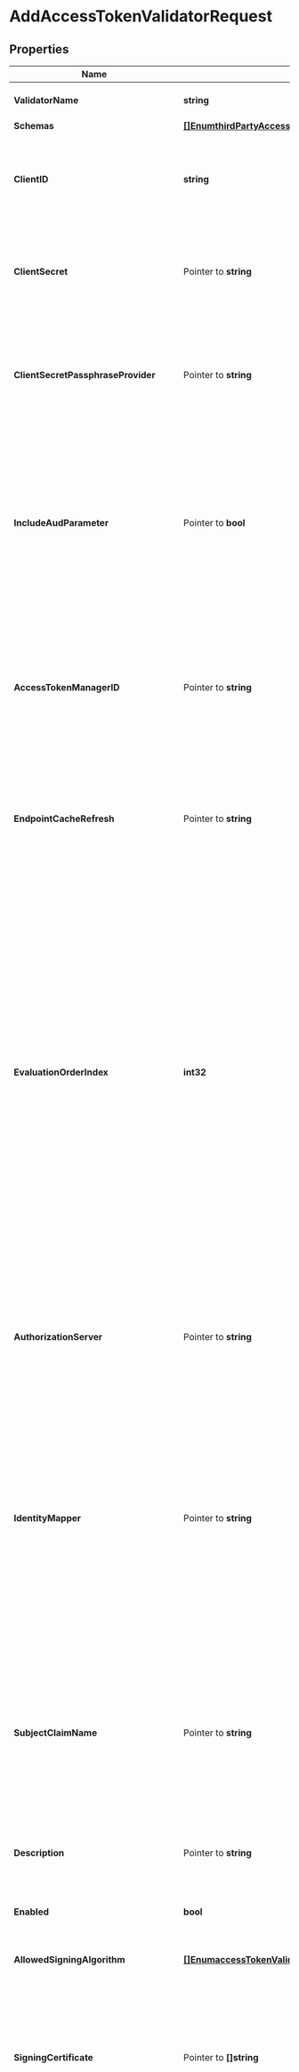 # AddAccessTokenValidatorRequest

## Properties

Name | Type | Description | Notes
------------ | ------------- | ------------- | -------------
**ValidatorName** | **string** | Name of the new Access Token Validator | 
**Schemas** | [**[]EnumthirdPartyAccessTokenValidatorSchemaUrn**](EnumthirdPartyAccessTokenValidatorSchemaUrn.md) |  | 
**ClientID** | **string** | The client identifier to use when authenticating to the PingFederate authorization server. | 
**ClientSecret** | Pointer to **string** | The client secret to use when authenticating to the PingFederate authorization server. | [optional] 
**ClientSecretPassphraseProvider** | Pointer to **string** | The passphrase provider for obtaining the client secret to use when authenticating to the PingFederate authorization server. | [optional] 
**IncludeAudParameter** | Pointer to **bool** | Whether to include the incoming request URL as the \&quot;aud\&quot; parameter when calling the PingFederate introspection endpoint. This property is ignored if the access-token-manager-id property is set. | [optional] 
**AccessTokenManagerID** | Pointer to **string** | The Access Token Manager instance ID to specify when calling the PingFederate introspection endpoint. If this property is set the include-aud-parameter property is ignored. | [optional] 
**EndpointCacheRefresh** | Pointer to **string** | How often the Access Token Validator should refresh its stored value of the PingFederate server&#39;s token introspection endpoint. | [optional] 
**EvaluationOrderIndex** | **int32** | When multiple Access Token Validators are defined for a single Directory Server, this property determines the evaluation order for determining the correct validator class for an access token received by the Directory Server. Values of this property must be unique among all Access Token Validators defined within Directory Server but not necessarily contiguous. Access Token Validators with a smaller value will be evaluated first to determine if they are able to validate the access token. | 
**AuthorizationServer** | Pointer to **string** | Specifies the external server that will be used to aid in validating access tokens. In most cases this will be the Authorization Server that minted the token. | [optional] 
**IdentityMapper** | Pointer to **string** | Specifies the name of the Identity Mapper that should be used for associating user entries with Bearer token subject names. The claim name from which to obtain the subject (i.e. the currently logged-in user) may be configured using the subject-claim-name property. | [optional] 
**SubjectClaimName** | Pointer to **string** | The name of the token claim that contains the subject, i.e. the logged-in user in an access token. This property goes hand-in-hand with the identity-mapper property and tells the Identity Mapper which field to use to look up the user entry on the server. | [optional] 
**Description** | Pointer to **string** | A description for this Access Token Validator | [optional] 
**Enabled** | **bool** | Indicates whether this Access Token Validator is enabled for use in Directory Server. | 
**AllowedSigningAlgorithm** | [**[]EnumaccessTokenValidatorAllowedSigningAlgorithmProp**](EnumaccessTokenValidatorAllowedSigningAlgorithmProp.md) |  | 
**SigningCertificate** | Pointer to **[]string** | Specifies the locally stored certificates that may be used to validate the signature of an incoming JWT access token. If this property is specified, the JWT Access Token Validator will not use a JWKS endpoint to retrieve public keys. | [optional] 
**JwksEndpointPath** | Pointer to **string** | The relative path to JWKS endpoint from which to retrieve one or more public signing keys that may be used to validate the signature of an incoming JWT access token. This path is relative to the base_url property defined for the validator&#39;s external authorization server. If jwks-endpoint-path is specified, the JWT Access Token Validator will not consult locally stored certificates for validating token signatures. | [optional] 
**EncryptionKeyPair** | Pointer to **string** | The public-private key pair that is used to encrypt the JWT payload. If specified, the JWT Access Token Validator will use the private key to decrypt the JWT payload, and the public key must be exported to the Authorization Server that is issuing access tokens. | [optional] 
**AllowedKeyEncryptionAlgorithm** | [**[]EnumaccessTokenValidatorAllowedKeyEncryptionAlgorithmProp**](EnumaccessTokenValidatorAllowedKeyEncryptionAlgorithmProp.md) |  | 
**AllowedContentEncryptionAlgorithm** | [**[]EnumaccessTokenValidatorAllowedContentEncryptionAlgorithmProp**](EnumaccessTokenValidatorAllowedContentEncryptionAlgorithmProp.md) |  | 
**ClockSkewGracePeriod** | Pointer to **string** | Specifies the amount of clock skew that is tolerated by the JWT Access Token Validator when evaluating whether a token is within its valid time interval. The duration specified by this parameter will be subtracted from the token&#39;s not-before (nbf) time and added to the token&#39;s expiration (exp) time, if present, to allow for any time difference between the local server&#39;s clock and the token issuer&#39;s clock. | [optional] 
**ClientIDClaimName** | Pointer to **string** | The name of the token claim that contains the OAuth2 client ID. | [optional] 
**ScopeClaimName** | Pointer to **string** | The name of the token claim that contains the scopes granted by the token. | [optional] 
**ExtensionClass** | **string** | The fully-qualified name of the Java class providing the logic for the Third Party Access Token Validator. | 
**ExtensionArgument** | Pointer to **[]string** | The set of arguments used to customize the behavior for the Third Party Access Token Validator. Each configuration property should be given in the form &#39;name&#x3D;value&#39;. | [optional] 

## Methods

### NewAddAccessTokenValidatorRequest

`func NewAddAccessTokenValidatorRequest(validatorName string, schemas []EnumthirdPartyAccessTokenValidatorSchemaUrn, clientID string, evaluationOrderIndex int32, enabled bool, allowedSigningAlgorithm []EnumaccessTokenValidatorAllowedSigningAlgorithmProp, allowedKeyEncryptionAlgorithm []EnumaccessTokenValidatorAllowedKeyEncryptionAlgorithmProp, allowedContentEncryptionAlgorithm []EnumaccessTokenValidatorAllowedContentEncryptionAlgorithmProp, extensionClass string, ) *AddAccessTokenValidatorRequest`

NewAddAccessTokenValidatorRequest instantiates a new AddAccessTokenValidatorRequest object
This constructor will assign default values to properties that have it defined,
and makes sure properties required by API are set, but the set of arguments
will change when the set of required properties is changed

### NewAddAccessTokenValidatorRequestWithDefaults

`func NewAddAccessTokenValidatorRequestWithDefaults() *AddAccessTokenValidatorRequest`

NewAddAccessTokenValidatorRequestWithDefaults instantiates a new AddAccessTokenValidatorRequest object
This constructor will only assign default values to properties that have it defined,
but it doesn't guarantee that properties required by API are set

### GetValidatorName

`func (o *AddAccessTokenValidatorRequest) GetValidatorName() string`

GetValidatorName returns the ValidatorName field if non-nil, zero value otherwise.

### GetValidatorNameOk

`func (o *AddAccessTokenValidatorRequest) GetValidatorNameOk() (*string, bool)`

GetValidatorNameOk returns a tuple with the ValidatorName field if it's non-nil, zero value otherwise
and a boolean to check if the value has been set.

### SetValidatorName

`func (o *AddAccessTokenValidatorRequest) SetValidatorName(v string)`

SetValidatorName sets ValidatorName field to given value.


### GetSchemas

`func (o *AddAccessTokenValidatorRequest) GetSchemas() []EnumthirdPartyAccessTokenValidatorSchemaUrn`

GetSchemas returns the Schemas field if non-nil, zero value otherwise.

### GetSchemasOk

`func (o *AddAccessTokenValidatorRequest) GetSchemasOk() (*[]EnumthirdPartyAccessTokenValidatorSchemaUrn, bool)`

GetSchemasOk returns a tuple with the Schemas field if it's non-nil, zero value otherwise
and a boolean to check if the value has been set.

### SetSchemas

`func (o *AddAccessTokenValidatorRequest) SetSchemas(v []EnumthirdPartyAccessTokenValidatorSchemaUrn)`

SetSchemas sets Schemas field to given value.


### GetClientID

`func (o *AddAccessTokenValidatorRequest) GetClientID() string`

GetClientID returns the ClientID field if non-nil, zero value otherwise.

### GetClientIDOk

`func (o *AddAccessTokenValidatorRequest) GetClientIDOk() (*string, bool)`

GetClientIDOk returns a tuple with the ClientID field if it's non-nil, zero value otherwise
and a boolean to check if the value has been set.

### SetClientID

`func (o *AddAccessTokenValidatorRequest) SetClientID(v string)`

SetClientID sets ClientID field to given value.


### GetClientSecret

`func (o *AddAccessTokenValidatorRequest) GetClientSecret() string`

GetClientSecret returns the ClientSecret field if non-nil, zero value otherwise.

### GetClientSecretOk

`func (o *AddAccessTokenValidatorRequest) GetClientSecretOk() (*string, bool)`

GetClientSecretOk returns a tuple with the ClientSecret field if it's non-nil, zero value otherwise
and a boolean to check if the value has been set.

### SetClientSecret

`func (o *AddAccessTokenValidatorRequest) SetClientSecret(v string)`

SetClientSecret sets ClientSecret field to given value.

### HasClientSecret

`func (o *AddAccessTokenValidatorRequest) HasClientSecret() bool`

HasClientSecret returns a boolean if a field has been set.

### GetClientSecretPassphraseProvider

`func (o *AddAccessTokenValidatorRequest) GetClientSecretPassphraseProvider() string`

GetClientSecretPassphraseProvider returns the ClientSecretPassphraseProvider field if non-nil, zero value otherwise.

### GetClientSecretPassphraseProviderOk

`func (o *AddAccessTokenValidatorRequest) GetClientSecretPassphraseProviderOk() (*string, bool)`

GetClientSecretPassphraseProviderOk returns a tuple with the ClientSecretPassphraseProvider field if it's non-nil, zero value otherwise
and a boolean to check if the value has been set.

### SetClientSecretPassphraseProvider

`func (o *AddAccessTokenValidatorRequest) SetClientSecretPassphraseProvider(v string)`

SetClientSecretPassphraseProvider sets ClientSecretPassphraseProvider field to given value.

### HasClientSecretPassphraseProvider

`func (o *AddAccessTokenValidatorRequest) HasClientSecretPassphraseProvider() bool`

HasClientSecretPassphraseProvider returns a boolean if a field has been set.

### GetIncludeAudParameter

`func (o *AddAccessTokenValidatorRequest) GetIncludeAudParameter() bool`

GetIncludeAudParameter returns the IncludeAudParameter field if non-nil, zero value otherwise.

### GetIncludeAudParameterOk

`func (o *AddAccessTokenValidatorRequest) GetIncludeAudParameterOk() (*bool, bool)`

GetIncludeAudParameterOk returns a tuple with the IncludeAudParameter field if it's non-nil, zero value otherwise
and a boolean to check if the value has been set.

### SetIncludeAudParameter

`func (o *AddAccessTokenValidatorRequest) SetIncludeAudParameter(v bool)`

SetIncludeAudParameter sets IncludeAudParameter field to given value.

### HasIncludeAudParameter

`func (o *AddAccessTokenValidatorRequest) HasIncludeAudParameter() bool`

HasIncludeAudParameter returns a boolean if a field has been set.

### GetAccessTokenManagerID

`func (o *AddAccessTokenValidatorRequest) GetAccessTokenManagerID() string`

GetAccessTokenManagerID returns the AccessTokenManagerID field if non-nil, zero value otherwise.

### GetAccessTokenManagerIDOk

`func (o *AddAccessTokenValidatorRequest) GetAccessTokenManagerIDOk() (*string, bool)`

GetAccessTokenManagerIDOk returns a tuple with the AccessTokenManagerID field if it's non-nil, zero value otherwise
and a boolean to check if the value has been set.

### SetAccessTokenManagerID

`func (o *AddAccessTokenValidatorRequest) SetAccessTokenManagerID(v string)`

SetAccessTokenManagerID sets AccessTokenManagerID field to given value.

### HasAccessTokenManagerID

`func (o *AddAccessTokenValidatorRequest) HasAccessTokenManagerID() bool`

HasAccessTokenManagerID returns a boolean if a field has been set.

### GetEndpointCacheRefresh

`func (o *AddAccessTokenValidatorRequest) GetEndpointCacheRefresh() string`

GetEndpointCacheRefresh returns the EndpointCacheRefresh field if non-nil, zero value otherwise.

### GetEndpointCacheRefreshOk

`func (o *AddAccessTokenValidatorRequest) GetEndpointCacheRefreshOk() (*string, bool)`

GetEndpointCacheRefreshOk returns a tuple with the EndpointCacheRefresh field if it's non-nil, zero value otherwise
and a boolean to check if the value has been set.

### SetEndpointCacheRefresh

`func (o *AddAccessTokenValidatorRequest) SetEndpointCacheRefresh(v string)`

SetEndpointCacheRefresh sets EndpointCacheRefresh field to given value.

### HasEndpointCacheRefresh

`func (o *AddAccessTokenValidatorRequest) HasEndpointCacheRefresh() bool`

HasEndpointCacheRefresh returns a boolean if a field has been set.

### GetEvaluationOrderIndex

`func (o *AddAccessTokenValidatorRequest) GetEvaluationOrderIndex() int32`

GetEvaluationOrderIndex returns the EvaluationOrderIndex field if non-nil, zero value otherwise.

### GetEvaluationOrderIndexOk

`func (o *AddAccessTokenValidatorRequest) GetEvaluationOrderIndexOk() (*int32, bool)`

GetEvaluationOrderIndexOk returns a tuple with the EvaluationOrderIndex field if it's non-nil, zero value otherwise
and a boolean to check if the value has been set.

### SetEvaluationOrderIndex

`func (o *AddAccessTokenValidatorRequest) SetEvaluationOrderIndex(v int32)`

SetEvaluationOrderIndex sets EvaluationOrderIndex field to given value.


### GetAuthorizationServer

`func (o *AddAccessTokenValidatorRequest) GetAuthorizationServer() string`

GetAuthorizationServer returns the AuthorizationServer field if non-nil, zero value otherwise.

### GetAuthorizationServerOk

`func (o *AddAccessTokenValidatorRequest) GetAuthorizationServerOk() (*string, bool)`

GetAuthorizationServerOk returns a tuple with the AuthorizationServer field if it's non-nil, zero value otherwise
and a boolean to check if the value has been set.

### SetAuthorizationServer

`func (o *AddAccessTokenValidatorRequest) SetAuthorizationServer(v string)`

SetAuthorizationServer sets AuthorizationServer field to given value.

### HasAuthorizationServer

`func (o *AddAccessTokenValidatorRequest) HasAuthorizationServer() bool`

HasAuthorizationServer returns a boolean if a field has been set.

### GetIdentityMapper

`func (o *AddAccessTokenValidatorRequest) GetIdentityMapper() string`

GetIdentityMapper returns the IdentityMapper field if non-nil, zero value otherwise.

### GetIdentityMapperOk

`func (o *AddAccessTokenValidatorRequest) GetIdentityMapperOk() (*string, bool)`

GetIdentityMapperOk returns a tuple with the IdentityMapper field if it's non-nil, zero value otherwise
and a boolean to check if the value has been set.

### SetIdentityMapper

`func (o *AddAccessTokenValidatorRequest) SetIdentityMapper(v string)`

SetIdentityMapper sets IdentityMapper field to given value.

### HasIdentityMapper

`func (o *AddAccessTokenValidatorRequest) HasIdentityMapper() bool`

HasIdentityMapper returns a boolean if a field has been set.

### GetSubjectClaimName

`func (o *AddAccessTokenValidatorRequest) GetSubjectClaimName() string`

GetSubjectClaimName returns the SubjectClaimName field if non-nil, zero value otherwise.

### GetSubjectClaimNameOk

`func (o *AddAccessTokenValidatorRequest) GetSubjectClaimNameOk() (*string, bool)`

GetSubjectClaimNameOk returns a tuple with the SubjectClaimName field if it's non-nil, zero value otherwise
and a boolean to check if the value has been set.

### SetSubjectClaimName

`func (o *AddAccessTokenValidatorRequest) SetSubjectClaimName(v string)`

SetSubjectClaimName sets SubjectClaimName field to given value.

### HasSubjectClaimName

`func (o *AddAccessTokenValidatorRequest) HasSubjectClaimName() bool`

HasSubjectClaimName returns a boolean if a field has been set.

### GetDescription

`func (o *AddAccessTokenValidatorRequest) GetDescription() string`

GetDescription returns the Description field if non-nil, zero value otherwise.

### GetDescriptionOk

`func (o *AddAccessTokenValidatorRequest) GetDescriptionOk() (*string, bool)`

GetDescriptionOk returns a tuple with the Description field if it's non-nil, zero value otherwise
and a boolean to check if the value has been set.

### SetDescription

`func (o *AddAccessTokenValidatorRequest) SetDescription(v string)`

SetDescription sets Description field to given value.

### HasDescription

`func (o *AddAccessTokenValidatorRequest) HasDescription() bool`

HasDescription returns a boolean if a field has been set.

### GetEnabled

`func (o *AddAccessTokenValidatorRequest) GetEnabled() bool`

GetEnabled returns the Enabled field if non-nil, zero value otherwise.

### GetEnabledOk

`func (o *AddAccessTokenValidatorRequest) GetEnabledOk() (*bool, bool)`

GetEnabledOk returns a tuple with the Enabled field if it's non-nil, zero value otherwise
and a boolean to check if the value has been set.

### SetEnabled

`func (o *AddAccessTokenValidatorRequest) SetEnabled(v bool)`

SetEnabled sets Enabled field to given value.


### GetAllowedSigningAlgorithm

`func (o *AddAccessTokenValidatorRequest) GetAllowedSigningAlgorithm() []EnumaccessTokenValidatorAllowedSigningAlgorithmProp`

GetAllowedSigningAlgorithm returns the AllowedSigningAlgorithm field if non-nil, zero value otherwise.

### GetAllowedSigningAlgorithmOk

`func (o *AddAccessTokenValidatorRequest) GetAllowedSigningAlgorithmOk() (*[]EnumaccessTokenValidatorAllowedSigningAlgorithmProp, bool)`

GetAllowedSigningAlgorithmOk returns a tuple with the AllowedSigningAlgorithm field if it's non-nil, zero value otherwise
and a boolean to check if the value has been set.

### SetAllowedSigningAlgorithm

`func (o *AddAccessTokenValidatorRequest) SetAllowedSigningAlgorithm(v []EnumaccessTokenValidatorAllowedSigningAlgorithmProp)`

SetAllowedSigningAlgorithm sets AllowedSigningAlgorithm field to given value.


### GetSigningCertificate

`func (o *AddAccessTokenValidatorRequest) GetSigningCertificate() []string`

GetSigningCertificate returns the SigningCertificate field if non-nil, zero value otherwise.

### GetSigningCertificateOk

`func (o *AddAccessTokenValidatorRequest) GetSigningCertificateOk() (*[]string, bool)`

GetSigningCertificateOk returns a tuple with the SigningCertificate field if it's non-nil, zero value otherwise
and a boolean to check if the value has been set.

### SetSigningCertificate

`func (o *AddAccessTokenValidatorRequest) SetSigningCertificate(v []string)`

SetSigningCertificate sets SigningCertificate field to given value.

### HasSigningCertificate

`func (o *AddAccessTokenValidatorRequest) HasSigningCertificate() bool`

HasSigningCertificate returns a boolean if a field has been set.

### GetJwksEndpointPath

`func (o *AddAccessTokenValidatorRequest) GetJwksEndpointPath() string`

GetJwksEndpointPath returns the JwksEndpointPath field if non-nil, zero value otherwise.

### GetJwksEndpointPathOk

`func (o *AddAccessTokenValidatorRequest) GetJwksEndpointPathOk() (*string, bool)`

GetJwksEndpointPathOk returns a tuple with the JwksEndpointPath field if it's non-nil, zero value otherwise
and a boolean to check if the value has been set.

### SetJwksEndpointPath

`func (o *AddAccessTokenValidatorRequest) SetJwksEndpointPath(v string)`

SetJwksEndpointPath sets JwksEndpointPath field to given value.

### HasJwksEndpointPath

`func (o *AddAccessTokenValidatorRequest) HasJwksEndpointPath() bool`

HasJwksEndpointPath returns a boolean if a field has been set.

### GetEncryptionKeyPair

`func (o *AddAccessTokenValidatorRequest) GetEncryptionKeyPair() string`

GetEncryptionKeyPair returns the EncryptionKeyPair field if non-nil, zero value otherwise.

### GetEncryptionKeyPairOk

`func (o *AddAccessTokenValidatorRequest) GetEncryptionKeyPairOk() (*string, bool)`

GetEncryptionKeyPairOk returns a tuple with the EncryptionKeyPair field if it's non-nil, zero value otherwise
and a boolean to check if the value has been set.

### SetEncryptionKeyPair

`func (o *AddAccessTokenValidatorRequest) SetEncryptionKeyPair(v string)`

SetEncryptionKeyPair sets EncryptionKeyPair field to given value.

### HasEncryptionKeyPair

`func (o *AddAccessTokenValidatorRequest) HasEncryptionKeyPair() bool`

HasEncryptionKeyPair returns a boolean if a field has been set.

### GetAllowedKeyEncryptionAlgorithm

`func (o *AddAccessTokenValidatorRequest) GetAllowedKeyEncryptionAlgorithm() []EnumaccessTokenValidatorAllowedKeyEncryptionAlgorithmProp`

GetAllowedKeyEncryptionAlgorithm returns the AllowedKeyEncryptionAlgorithm field if non-nil, zero value otherwise.

### GetAllowedKeyEncryptionAlgorithmOk

`func (o *AddAccessTokenValidatorRequest) GetAllowedKeyEncryptionAlgorithmOk() (*[]EnumaccessTokenValidatorAllowedKeyEncryptionAlgorithmProp, bool)`

GetAllowedKeyEncryptionAlgorithmOk returns a tuple with the AllowedKeyEncryptionAlgorithm field if it's non-nil, zero value otherwise
and a boolean to check if the value has been set.

### SetAllowedKeyEncryptionAlgorithm

`func (o *AddAccessTokenValidatorRequest) SetAllowedKeyEncryptionAlgorithm(v []EnumaccessTokenValidatorAllowedKeyEncryptionAlgorithmProp)`

SetAllowedKeyEncryptionAlgorithm sets AllowedKeyEncryptionAlgorithm field to given value.


### GetAllowedContentEncryptionAlgorithm

`func (o *AddAccessTokenValidatorRequest) GetAllowedContentEncryptionAlgorithm() []EnumaccessTokenValidatorAllowedContentEncryptionAlgorithmProp`

GetAllowedContentEncryptionAlgorithm returns the AllowedContentEncryptionAlgorithm field if non-nil, zero value otherwise.

### GetAllowedContentEncryptionAlgorithmOk

`func (o *AddAccessTokenValidatorRequest) GetAllowedContentEncryptionAlgorithmOk() (*[]EnumaccessTokenValidatorAllowedContentEncryptionAlgorithmProp, bool)`

GetAllowedContentEncryptionAlgorithmOk returns a tuple with the AllowedContentEncryptionAlgorithm field if it's non-nil, zero value otherwise
and a boolean to check if the value has been set.

### SetAllowedContentEncryptionAlgorithm

`func (o *AddAccessTokenValidatorRequest) SetAllowedContentEncryptionAlgorithm(v []EnumaccessTokenValidatorAllowedContentEncryptionAlgorithmProp)`

SetAllowedContentEncryptionAlgorithm sets AllowedContentEncryptionAlgorithm field to given value.


### GetClockSkewGracePeriod

`func (o *AddAccessTokenValidatorRequest) GetClockSkewGracePeriod() string`

GetClockSkewGracePeriod returns the ClockSkewGracePeriod field if non-nil, zero value otherwise.

### GetClockSkewGracePeriodOk

`func (o *AddAccessTokenValidatorRequest) GetClockSkewGracePeriodOk() (*string, bool)`

GetClockSkewGracePeriodOk returns a tuple with the ClockSkewGracePeriod field if it's non-nil, zero value otherwise
and a boolean to check if the value has been set.

### SetClockSkewGracePeriod

`func (o *AddAccessTokenValidatorRequest) SetClockSkewGracePeriod(v string)`

SetClockSkewGracePeriod sets ClockSkewGracePeriod field to given value.

### HasClockSkewGracePeriod

`func (o *AddAccessTokenValidatorRequest) HasClockSkewGracePeriod() bool`

HasClockSkewGracePeriod returns a boolean if a field has been set.

### GetClientIDClaimName

`func (o *AddAccessTokenValidatorRequest) GetClientIDClaimName() string`

GetClientIDClaimName returns the ClientIDClaimName field if non-nil, zero value otherwise.

### GetClientIDClaimNameOk

`func (o *AddAccessTokenValidatorRequest) GetClientIDClaimNameOk() (*string, bool)`

GetClientIDClaimNameOk returns a tuple with the ClientIDClaimName field if it's non-nil, zero value otherwise
and a boolean to check if the value has been set.

### SetClientIDClaimName

`func (o *AddAccessTokenValidatorRequest) SetClientIDClaimName(v string)`

SetClientIDClaimName sets ClientIDClaimName field to given value.

### HasClientIDClaimName

`func (o *AddAccessTokenValidatorRequest) HasClientIDClaimName() bool`

HasClientIDClaimName returns a boolean if a field has been set.

### GetScopeClaimName

`func (o *AddAccessTokenValidatorRequest) GetScopeClaimName() string`

GetScopeClaimName returns the ScopeClaimName field if non-nil, zero value otherwise.

### GetScopeClaimNameOk

`func (o *AddAccessTokenValidatorRequest) GetScopeClaimNameOk() (*string, bool)`

GetScopeClaimNameOk returns a tuple with the ScopeClaimName field if it's non-nil, zero value otherwise
and a boolean to check if the value has been set.

### SetScopeClaimName

`func (o *AddAccessTokenValidatorRequest) SetScopeClaimName(v string)`

SetScopeClaimName sets ScopeClaimName field to given value.

### HasScopeClaimName

`func (o *AddAccessTokenValidatorRequest) HasScopeClaimName() bool`

HasScopeClaimName returns a boolean if a field has been set.

### GetExtensionClass

`func (o *AddAccessTokenValidatorRequest) GetExtensionClass() string`

GetExtensionClass returns the ExtensionClass field if non-nil, zero value otherwise.

### GetExtensionClassOk

`func (o *AddAccessTokenValidatorRequest) GetExtensionClassOk() (*string, bool)`

GetExtensionClassOk returns a tuple with the ExtensionClass field if it's non-nil, zero value otherwise
and a boolean to check if the value has been set.

### SetExtensionClass

`func (o *AddAccessTokenValidatorRequest) SetExtensionClass(v string)`

SetExtensionClass sets ExtensionClass field to given value.


### GetExtensionArgument

`func (o *AddAccessTokenValidatorRequest) GetExtensionArgument() []string`

GetExtensionArgument returns the ExtensionArgument field if non-nil, zero value otherwise.

### GetExtensionArgumentOk

`func (o *AddAccessTokenValidatorRequest) GetExtensionArgumentOk() (*[]string, bool)`

GetExtensionArgumentOk returns a tuple with the ExtensionArgument field if it's non-nil, zero value otherwise
and a boolean to check if the value has been set.

### SetExtensionArgument

`func (o *AddAccessTokenValidatorRequest) SetExtensionArgument(v []string)`

SetExtensionArgument sets ExtensionArgument field to given value.

### HasExtensionArgument

`func (o *AddAccessTokenValidatorRequest) HasExtensionArgument() bool`

HasExtensionArgument returns a boolean if a field has been set.


[[Back to Model list]](../README.md#documentation-for-models) [[Back to API list]](../README.md#documentation-for-api-endpoints) [[Back to README]](../README.md)


